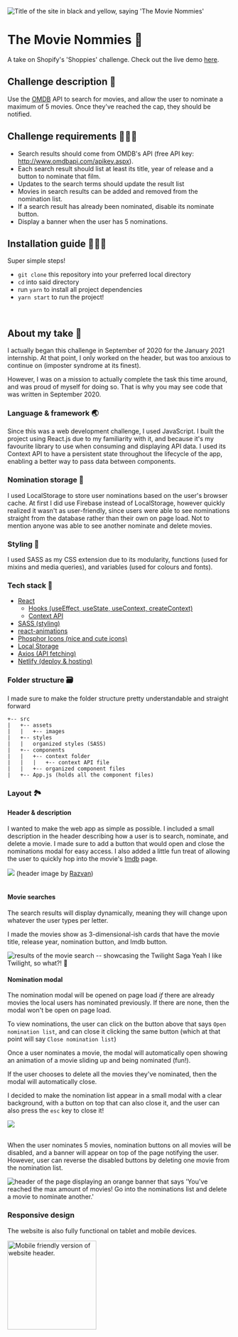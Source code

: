 <img src="/src/assets/titleShot.png" alt="Title of the site in black and yellow, saying 'The Movie Nommies'">

# The Movie Nommies 🍿
  A take on Shopify's 'Shoppies' challenge.
  Check out the live demo [here](https://movie-nommies.netlify.app).

## Challenge description 🧠
Use the [OMDB](http://www.omdbapi.com/) API to search for movies, and allow the user to nominate a maximum of 5 movies. Once they've reached the cap, they should be notified.

## Challenge requirements 🧗🏻‍♀️
- Search results should come from OMDB's API (free API key: http://www.omdbapi.com/apikey.aspx).
- Each search result should list at least its title, year of release and a button to nominate that film.
- Updates to the search terms should update the result list
- Movies in search results can be added and removed from the nomination list.
- If a search result has already been nominated, disable its nominate button.
- Display a banner when the user has 5 nominations.

## Installation guide 👩🏻‍💻
Super simple steps!
- `git clone` this repository into your preferred local directory
- `cd` into said directory
- run `yarn` to install all project dependencies
- `yarn start` to run the project!

<br />

## About my take 🎉

I actually began this challenge in September of 2020 for the January 2021 internship. At that point, I only worked on the header, but was too anxious to continue on (imposter syndrome at its finest). 

However, I was on a mission to actually complete the task this time around, and was proud of myself for doing so. That is why you may see code that was written in September 2020.


### Language & framework  🌏
Since this was a web development challenge, I used JavaScript. 
I built the project using React.js due to my familiarity with it, and because it's my favourite library to use when consuming and displaying API data. I used its Context API to have a persistent state throughout the lifecycle of the app, enabling a better way to pass data between components. 

### Nomination storage 💾
I used LocalStorage to store user nominations based on the user's browser cache. At first I did use Firebase instead of LocalStorage, however quickly realized it wasn't as user-friendly, since users were able to see nominations straight from the database rather than their own on page load. Not to mention anyone was able to see another nominate and delete movies. 

### Styling 🎨
I used SASS as my CSS extension due to its modularity, functions (used for mixins and media queries), and variables (used for colours and fonts).

### Tech stack 🥞
- [React](https://reactjs.org/)
  - [Hooks (useEffect, useState, useContext, createContext)](https://reactjs.org/docs/hooks-intro.html)
  - [Context API](https://reactjs.org/docs/context.html#gatsby-focus-wrapper)
- [SASS (styling)](https://sass-lang.com/)
- [react-animations](https://www.npmjs.com/package/react-animations)
- [Phosphor Icons (nice and cute icons)](https://phosphoricons.com/)
- [Local Storage](https://developer.mozilla.org/en-US/docs/Web/API/Window/localStorage)
- [Axios (API fetching)](https://www.npmjs.com/package/axios)
- [Netlify (deploy & hosting)](https://www.netlify.com/)
  
### Folder structure 🗃️
I made sure to make the folder structure pretty understandable and straight forward

```
+-- src
|   +-- assets
|   |   +-- images
|   +-- styles
|   |   organized styles (SASS)
|   +-- components
|   |   +-- context folder
|   |   |   +-- context API file
|   |   +-- organized component files
|   +-- App.js (holds all the component files)
```

### Layout 🏞️

#### Header & description
I wanted to make the web app as simple as possible. I included a small description in the header describing how a user is to search, nominate, and delete a movie. I made sure to add a button that would open and close the nominations modal for easy access.  I also added a little fun treat of allowing the user to quickly hop into the movie's [Imdb](https://www.imdb.com/) page.

<img src="./src/assets/pageShot.png" src="The title of the page,an illustration of a purple film camera, the description of the site detailing how to use it, a purple button that says 'view nomination list', and the search bar">
(header image by <a href="https://dribbble.com/RazvanVezeteu?page=2">Razvan</a>)

<br />
<br />

#### Movie searches
The search results will display dynamically, meaning they will change upon whatever the user types per letter.

I made the movies show as 3-dimensional-ish cards that have the movie title, release year, nomination button, and Imdb button.

<img src="/src/assets/searchShot.png" alt ="results of the movie search -- showcasing the Twilight Saga">
Yeah I like Twilight, so what?! 👀


#### Nomination modal
The nomination modal will be opened on page load _if_ there are already movies the local users has nominated previously. If there are none, then the modal won't be open on page load.

To view nominations, the user can click on the button above that says `Open nomination list`, and can close it clicking the same button (which at that point will say `Close nomination list`)

Once a user nominates a movie, the modal will automatically open showing an animation of a movie sliding up and being nominated (fun!).

If the user chooses to delete all the movies they've nominated, then the modal will automatically close.

I decided to make the nomination list appear in a small modal with a clear background, with a button on top that can also close it, and the user can also press the `esc` key to close it!

<img src="/src/assets/nominationShot.png" src="results list, with the nominations modal slightly above it on the right">

<br/>
<br />

When the user nominates 5 movies, nomination buttons on all movies will be disabled, and a banner will appear on top of the page notifying the user. However, user can reverse the disabled buttons by deleting one movie from the nomination list.

<img src="/src/assets/limitShot.png" alt="header of the page displaying an orange banner that says 'You've reached the max amount of movies! Go into the nominations list and delete a movie to nominate another.'">

### Responsive design
The website is also fully functional on tablet and mobile devices.
 
<img src="/src/assets/mobileShot.jpeg" alt="Mobile friendly version of website header." width="200">

